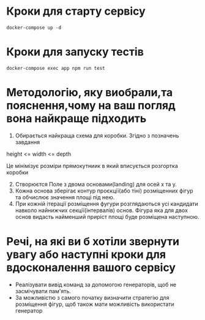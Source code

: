 # Кроки для старту сервiсу

```
docker-compose up -d
```

# Кроки для запуску тестів

```
docker-compose exec app npm run test
```

# Mетодологію, яку виобрали,та пояснення,чому на ваш погляд вона найкраще підходить

1. Обирається найкраща схема для коробки. Згідно з позначень завдання

height <= width <= depth

Це мінімізує розміри прямокутниик в який вписується розгортка коробки

2. Створюєтся Поле з двома основами(landing) для осей x та y.
3. Кожна основа зберігає контур проєкції(або тіні) розміщенних фігур та обчислює значення площі під нею.
4. При кожній ітерації розміщення фугури розглядаються усі кандидати навколо найнижчих секції(інтервалів) основ.
Фігура яка для двох основ видасть найменший приріст площі буде розміщена наступною.

# Pечі, на які ви б хотіли звернути увагу або наступнi кроки для вдосконалення вашого сервiсу

- Реалізувати вивід команд за допомогою генераторів, щоб не засмічувати пам'ять.
- За можливістю з самого початку визначити стратегію для розміщення фігур, щоб також мати можливість використати генератор
